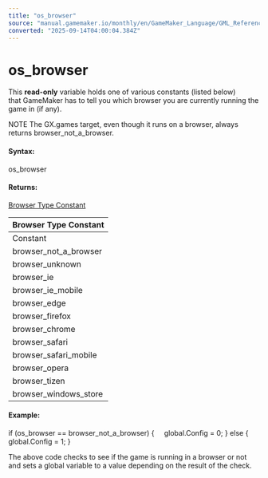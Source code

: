 ```yaml
---
title: "os_browser"
source: "manual.gamemaker.io/monthly/en/GameMaker_Language/GML_Reference/OS_And_Compiler/os_browser.htm"
converted: "2025-09-14T04:00:04.384Z"
---
```


# os\_browser

This **read-only** variable holds one of various constants (listed below) that GameMaker has to tell you which browser you are currently running the game in (if any).

NOTE The GX.games target, even though it runs on a browser, always returns browser\_not\_a\_browser.

#### Syntax:

os\_browser

#### Returns:

[Browser Type Constant](os_browser.md)

| Browser Type Constant |
| --- |
| Constant | Description |
| browser_not_a_browser | Game is not being played in a browser, or is being played through the GX.games target |
| browser_unknown | Unknown browser |
| browser_ie | Internet Explorer |
| browser_ie_mobile | Internet Explorer on a mobile device |
| browser_edge | Microsoft Edge |
| browser_firefox | Mozilla Firefox |
| browser_chrome | Google Chrome |
| browser_safari | Safari |
| browser_safari_mobile | Safari on a mobile device |
| browser_opera | Opera |
| browser_tizen | Tizen mobile device browser |
| browser_windows_store | Windows App |

#### Example:

if (os\_browser == browser\_not\_a\_browser)
{
    global.Config = 0;
}
else
{
    global.Config = 1;
}

The above code checks to see if the game is running in a browser or not and sets a global variable to a value depending on the result of the check.